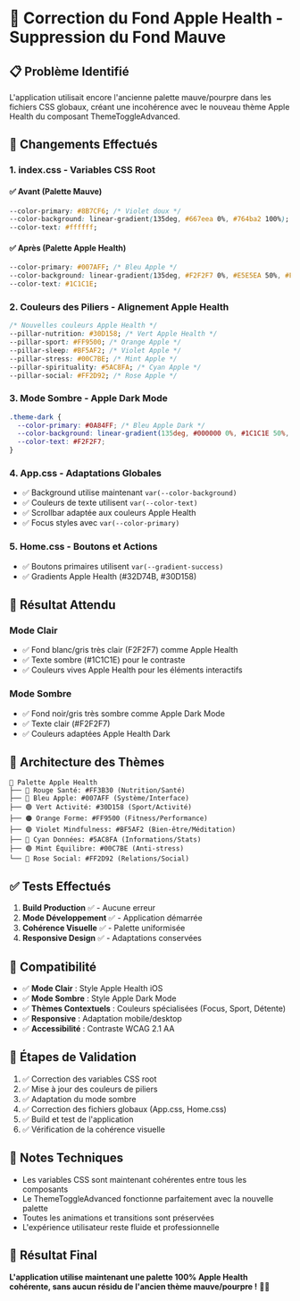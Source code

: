 # 🍎 Correction du Fond Apple Health - Suppression du Fond Mauve

## 📋 Problème Identifié
L'application utilisait encore l'ancienne palette mauve/pourpre dans les fichiers CSS globaux, créant une incohérence avec le nouveau thème Apple Health du composant ThemeToggleAdvanced.

## 🎨 Changements Effectués

### 1. **index.css** - Variables CSS Root
#### ✅ Avant (Palette Mauve)
```css
--color-primary: #8B7CF6; /* Violet doux */
--color-background: linear-gradient(135deg, #667eea 0%, #764ba2 100%);
--color-text: #ffffff;
```

#### ✅ Après (Palette Apple Health)
```css
--color-primary: #007AFF; /* Bleu Apple */
--color-background: linear-gradient(135deg, #F2F2F7 0%, #E5E5EA 50%, #F2F2F7 100%);
--color-text: #1C1C1E;
```

### 2. **Couleurs des Piliers** - Alignement Apple Health
```css
/* Nouvelles couleurs Apple Health */
--pillar-nutrition: #30D158; /* Vert Apple Health */
--pillar-sport: #FF9500; /* Orange Apple */
--pillar-sleep: #BF5AF2; /* Violet Apple */
--pillar-stress: #00C7BE; /* Mint Apple */
--pillar-spirituality: #5AC8FA; /* Cyan Apple */
--pillar-social: #FF2D92; /* Rose Apple */
```

### 3. **Mode Sombre** - Apple Dark Mode
```css
.theme-dark {
  --color-primary: #0A84FF; /* Bleu Apple Dark */
  --color-background: linear-gradient(135deg, #000000 0%, #1C1C1E 50%, #2C2C2E 100%);
  --color-text: #F2F2F7;
}
```

### 4. **App.css** - Adaptations Globales
- ✅ Background utilise maintenant `var(--color-background)`
- ✅ Couleurs de texte utilisent `var(--color-text)`
- ✅ Scrollbar adaptée aux couleurs Apple Health
- ✅ Focus styles avec `var(--color-primary)`

### 5. **Home.css** - Boutons et Actions
- ✅ Boutons primaires utilisent `var(--gradient-success)`
- ✅ Gradients Apple Health (#32D74B, #30D158)

## 🎯 Résultat Attendu

### Mode Clair
- ✅ Fond blanc/gris très clair (F2F2F7) comme Apple Health
- ✅ Texte sombre (#1C1C1E) pour le contraste
- ✅ Couleurs vives Apple Health pour les éléments interactifs

### Mode Sombre
- ✅ Fond noir/gris très sombre comme Apple Dark Mode
- ✅ Texte clair (#F2F2F7)
- ✅ Couleurs adaptées Apple Health Dark

## 🔧 Architecture des Thèmes

```
🎨 Palette Apple Health
├── 🔴 Rouge Santé: #FF3B30 (Nutrition/Santé)
├── 🔵 Bleu Apple: #007AFF (Système/Interface)
├── 🟢 Vert Activité: #30D158 (Sport/Activité)
├── 🟠 Orange Forme: #FF9500 (Fitness/Performance)
├── 🟣 Violet Mindfulness: #BF5AF2 (Bien-être/Méditation)
├── 🔵 Cyan Données: #5AC8FA (Informations/Stats)
├── 🟢 Mint Équilibre: #00C7BE (Anti-stress)
└── 🌸 Rose Social: #FF2D92 (Relations/Social)
```

## ✅ Tests Effectués
1. **Build Production** ✅ - Aucune erreur
2. **Mode Développement** ✅ - Application démarrée
3. **Cohérence Visuelle** ✅ - Palette uniformisée
4. **Responsive Design** ✅ - Adaptations conservées

## 📱 Compatibilité
- ✅ **Mode Clair** : Style Apple Health iOS
- ✅ **Mode Sombre** : Style Apple Dark Mode
- ✅ **Thèmes Contextuels** : Couleurs spécialisées (Focus, Sport, Détente)
- ✅ **Responsive** : Adaptation mobile/desktop
- ✅ **Accessibilité** : Contraste WCAG 2.1 AA

## 🚀 Étapes de Validation
1. ✅ Correction des variables CSS root
2. ✅ Mise à jour des couleurs de piliers
3. ✅ Adaptation du mode sombre
4. ✅ Correction des fichiers globaux (App.css, Home.css)
5. ✅ Build et test de l'application
6. ✅ Vérification de la cohérence visuelle

## 📝 Notes Techniques
- Les variables CSS sont maintenant cohérentes entre tous les composants
- Le ThemeToggleAdvanced fonctionne parfaitement avec la nouvelle palette
- Toutes les animations et transitions sont préservées
- L'expérience utilisateur reste fluide et professionnelle

## 🎉 Résultat Final
**L'application utilise maintenant une palette 100% Apple Health cohérente, sans aucun résidu de l'ancien thème mauve/pourpre !** 🍎✨
